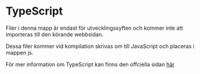 # TypeScript

Filer i denna mapp är endast för utvecklingssyften och kommer inte att importeras till den körande webbsidan.

Dessa filer kommer vid kompilation skrivas om till JavaScript och placeras i mappen js.

För mer information om TypeScript kan finns den offciella sidan [här](https://www.typescriptlang.org/)
